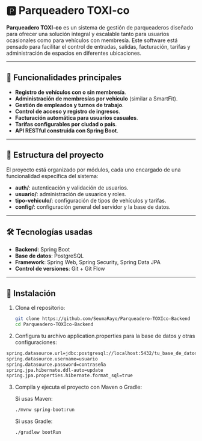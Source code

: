 # 🅿️ Parqueadero TOXI-co

**Parqueadero TOXI-co** es un sistema de gestión de parqueaderos diseñado para ofrecer una solución integral y escalable tanto para usuarios ocasionales como para vehículos con membresía. Este software está pensado para facilitar el control de entradas, salidas, facturación, tarifas y administración de espacios en diferentes ubicaciones.

---

## 🚀 Funcionalidades principales

- **Registro de vehículos con o sin membresía**.
- **Administración de membresías por vehículo** (similar a SmartFit).
- **Gestión de empleados y turnos de trabajo**.
- **Control de acceso y registro de ingresos**.
- **Facturación automática para usuarios casuales**.
- **Tarifas configurables por ciudad o país**.
- **API RESTful construida con Spring Boot**.

---

## 🧱 Estructura del proyecto

El proyecto está organizado por módulos, cada uno encargado de una funcionalidad específica del sistema:

- **auth/**: autenticación y validación de usuarios.
- **usuario/**: administración de usuarios y roles.
- **tipo-vehiculo/**: configuración de tipos de vehículos y tarifas.
- **config/**: configuración general del servidor y la base de datos.

---

## 🛠️ Tecnologías usadas

- **Backend**: Spring Boot
- **Base de datos**: PostgreSQL
- **Framework**: Spring Web, Spring Security, Spring Data JPA
- **Control de versiones**: Git + Git Flow

---

## 🔧 Instalación

1. Clona el repositorio:

   ```bash
   git clone https://github.com/SeumaRayo/Parqueadero-TOXIco-Backend
   cd Parqueadero-TOXIco-Backend
   
2. Configura tu archivo application.properties para la base de datos y otras configuraciones:

  ```bash
  spring.datasource.url=jdbc:postgresql://localhost:5432/tu_base_de_datos
  spring.datasource.username=usuario
  spring.datasource.password=contraseña
  spring.jpa.hibernate.ddl-auto=update
  spring.jpa.properties.hibernate.format_sql=true
  ```
3. Compila y ejecuta el proyecto con Maven o Gradle:


   Si usas Maven:
      ```bash
      ./mvnw spring-boot:run
      ```
   
   Si usas Gradle:
      ```bash
      ./gradlew bootRun
      ```
